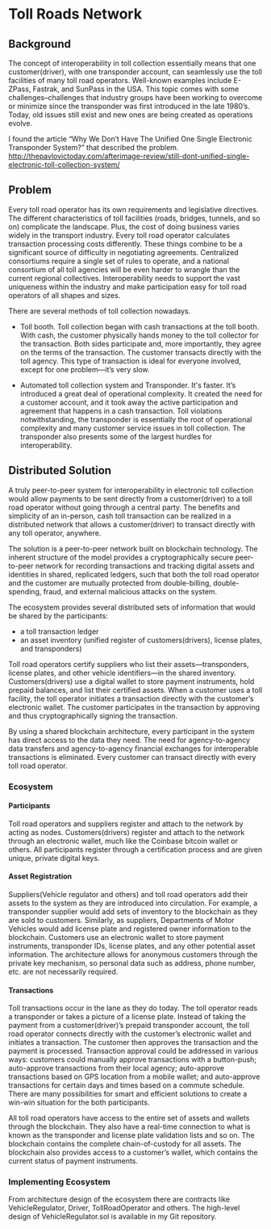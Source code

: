 # Toll Roads Network

## Background
The concept of interoperability in toll collection essentially means that one customer(driver), with one transponder 
account, can seamlessly use the toll facilities of many toll road operators.  Well-known examples include E-ZPass, Fastrak,
and SunPass in the USA. This topic comes with some challenges–challenges that industry groups have been working to overcome
or minimize since the transponder was first introduced in the late 1980’s.  Today, old issues still exist and new ones are 
being created as operations evolve.
 
I found the article “Why We Don’t Have The Unified One Single Electronic Transponder System?” that described the problem. 
http://thepavlovictoday.com/afterimage-review/still-dont-unified-single-electronic-toll-collection-system/

## Problem
Every toll road operator has its own requirements and legislative directives. The different characteristics of toll 
facilities (roads, bridges, tunnels, and so on) complicate the landscape. Plus, the cost of doing business varies widely 
in the transport industry. Every toll road operator calculates transaction processing costs differently.  These things 
combine to be a significant source of difficulty in negotiating agreements. Centralized consortiums require a single set
of rules to operate, and a national consortium of all toll agencies will be even harder to wrangle than the current 
regional collectives. Interoperability needs to support the vast uniqueness within the industry and make participation easy
for toll road operators of all shapes and sizes.

There are several methods of toll collection nowadays.
- Toll booth. Toll collection began with cash transactions at the toll booth. With cash, the customer physically hands money
to the  toll collector for the transaction. Both sides participate and, more importantly, they agree on the terms of the transaction.
The customer transacts directly with the toll agency. This type of transaction is ideal for everyone involved, 
except for one problem—it’s very slow.

- Automated toll collection system and Transponder. It's faster. It’s introduced a great deal of operational complexity.
It created the need for a customer account, and it took away the active participation and agreement that happens in a cash 
transaction. Toll violations notwithstanding, the transponder is essentially the root of operational complexity and many 
customer service issues in toll collection. The transponder also presents some of the largest hurdles for interoperability.

## Distributed Solution
A truly peer-to-peer system for interoperability in electronic toll collection would allow payments to be sent directly from 
a customer(driver) to a toll road operator without going through a central party. The benefits and simplicity of an in-person, 
cash toll transaction can be realized in a distributed network that allows a customer(driver) to transact directly with 
any toll operator, anywhere.  

The solution is a peer-to-peer network built on blockchain technology. The inherent structure of the model provides a 
cryptographically secure peer-to-peer network for recording transactions and tracking digital assets and identities in shared, 
replicated ledgers, such that both the toll road operator and the customer are mutually protected from double-billing, 
double-spending, fraud, and external malicious attacks on the system. 

The ecosystem provides several distributed sets of information that would be shared by the participants: 
  - a toll transaction ledger 
  - an asset inventory (unified register of customers(drivers), license plates, and transponders)

Toll road operators certify suppliers who list their assets—transponders, license plates, and other vehicle identifiers—in the shared inventory. 
Customers(drivers) use a digital wallet to store payment instruments, hold prepaid balances, and list their certified assets. 
When a customer uses a toll facility, the toll operator initiates a transaction directly with the customer’s electronic wallet. 
The customer participates in the transaction by approving and thus cryptographically signing the transaction.

By using a shared blockchain architecture, every participant in the system has direct access to the data they need. 
The need for agency-to-agency data transfers and agency-to-agency financial exchanges for interoperable transactions is eliminated. 
Every customer can transact directly with every toll road operator.

### Ecosystem

#### Participants
Toll road operators and suppliers register and attach to the network by acting as nodes. 
Customers(drivers) register and attach to the network through an electronic wallet, much like the Coinbase bitcoin wallet or others.
All participants register through a certification process and are given unique, private digital keys. 

#### Asset Registration
Suppliers(Vehicle regulator and others) and toll road operators add their assets to the system as they are introduced into circulation. 
For example, a transponder supplier would add sets of inventory to the blockchain as they are sold to customers. Similarly, as suppliers, 
Departments of Motor Vehicles would add license plate and registered owner information to the blockchain. 
Customers use an electronic wallet to store payment instruments, transponder IDs, license plates, and any other potential asset information. 
The architecture allows for anonymous customers through the private key mechanism, so personal data such as address, phone number, 
etc. are not necessarily required.

#### Transactions
Toll transactions occur in the lane as they do today. The toll operator reads a transponder or takes a picture of a license plate.
Instead of taking the payment from a customer(driver)’s prepaid transponder account, the toll road operator connects directly with 
the customer’s electronic wallet and initiates a transaction. The customer then approves the transaction and the payment is processed. 
Transaction approval could be addressed in various ways: customers could manually approve transactions with a button-push; auto-approve
transactions from their local agency; auto-approve transactions based on GPS location from a mobile wallet; and auto-approve 
transactions for certain days and times based on a commute schedule. There are many possibilities for smart and efficient solutions 
to create a win-win situation for the both participants.

All toll road operators have access to the entire set of assets and wallets through the blockchain. They also have a real-time connection 
to what is known as the transponder and license plate validation lists and so on. The blockchain contains the complete chain-of-custody 
for all assets. The blockchain also provides access to a customer’s wallet, which contains the current status of payment instruments.

### Implementing Ecosystem
From architecture design of the ecosystem  there are contracts like VehicleRegulator, Driver, TollRoadOperator and others.
The high-level design of VehicleRegulator.sol is available in my Git repository.
